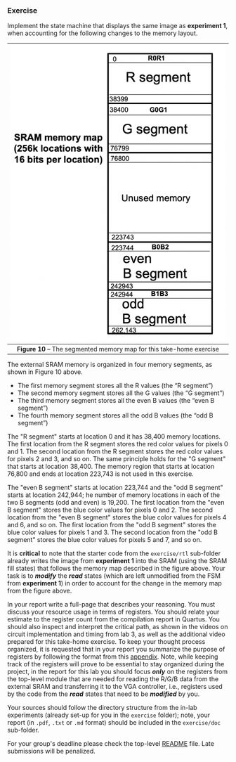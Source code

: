 ### Exercise

Implement the state machine that displays the same image as __experiment 1__, when accounting for the following changes to the memory layout.

| ![](memory-map-hw.png) |
|:--:|
|**Figure 10** – The segmented memory map for this take-home exercise |
<a name="memory-map-hw"></a>

The external SRAM memory is organized in four memory segments, as shown in Figure 10 above. 

* The first memory segment stores all the R values (the “R segment”)
* The second memory segment stores all the G values (the “G segment”)
* The third memory segment stores all the even B values (the “even B segment”)
* The fourth memory segment stores all the odd B values (the “odd B segment”)

The "R segment" starts at location 0 and it has 38,400 memory locations. The first location from the R segment stores the red color values for pixels 0 and 1. The second location from the R segment stores the red color values for pixels 2 and 3, and so on. The same principle holds for the "G segment" that starts at location 38,400. The memory region that starts at location 76,800 and ends at location 223,743 is not used in this exercise.

The "even B segment" starts at location 223,744 and the "odd B segment" starts at location 242,944; he number of memory locations in each of the two B segments (odd and even) is 19,200. The first location from the "even B segment" stores the blue color values for pixels 0 and 2. The second location from the "even B segment" stores the blue color values for pixels 4 and 6, and so on. The first location from the "odd B segment" stores the blue color values for pixels 1 and 3. The second location from the "odd B segment" stores the blue color values for pixels 5 and 7, and so on. 

It is **critical** to note that the starter code from the `exercise/rtl` sub-folder already writes the image from __experiment 1__ into the SRAM (using the SRAM fill states) that follows the memory map described in the figure above.  Your task is to **_modify_** the **_read_** states (which are left unmodified from the FSM from __experiment 1__) in order to account for the change in the memory map from the figure above.

In your report write a full-page that describes your reasoning. You must discuss your resource usage in terms of registers. You should relate your estimate to the register count from the compilation report in Quartus. You should also inspect and interpret the critical path, as shown in the videos on circuit implementation and timing from lab 3, as well as the additional video prepared for this take-home exercise.
To keep your thought process organized, it is requested that in your report you summarize the purpose of registers by following the format from this [appendix](./appendix-register-description-example.md). Note, while keeping track of the registers will prove to be essential to stay organized during the project, in the report for this lab you should focus **_only_** on the registers from the top-level module that are needed for reading the R/G/B data from the external SRAM and transferring it to the VGA controller, i.e., registers used by the code from the **_read_** states that need to be **_modified_** by you.

Your sources should follow the directory structure from the in-lab experiments (already set-up for you in the `exercise` folder); note, your report (in `.pdf`, `.txt` or `.md` format) should be included in the `exercise/doc` sub-folder.

For your group's deadline please check the top-level [README](../../README.md) file. Late submissions will be penalized.
